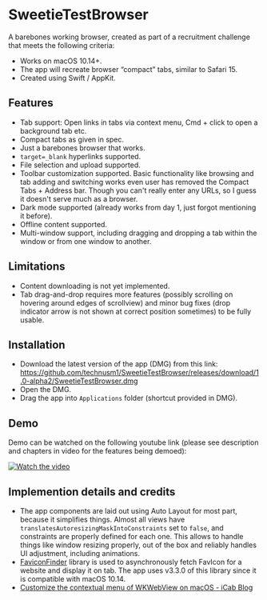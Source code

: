 # SweetieTestBrowser
A barebones working browser, created as part of a recruitment challenge that meets the following criteria:
- Works on macOS 10.14+.
- The app will recreate browser “compact” tabs, similar to Safari 15.
- Created using Swift / AppKit.

## Features
- Tab support: Open links in tabs via context menu, Cmd + click to open a background tab etc.
- Compact tabs as given in spec.
- Just a barebones browser that works.
- `target=_blank` hyperlinks supported.
- File selection and upload supported.
- Toolbar customization supported. Basic functionality like browsing and tab adding and switching works even user has removed the Compact Tabs + Address bar. Though you can't really enter any URLs, so I guess it doesn't serve much as a browser.
- Dark mode supported (already works from day 1, just forgot mentioning it before).
- Offline content supported.
- Multi-window support, including dragging and dropping a tab within the window or from one window to another.

## Limitations
- Content downloading is not yet implemented.
- Tab drag-and-drop requires more features (possibly scrolling on hovering around edges of scrollview) and minor bug fixes (drop indicator arrow is not shown at correct position sometimes) to be fully usable.

## Installation
- Download the latest version of the app (DMG) from this link: https://github.com/technusm1/SweetieTestBrowser/releases/download/1.0-alpha2/SweetieTestBrowser.dmg
- Open the DMG.
- Drag the app into `Applications` folder (shortcut provided in DMG).

## Demo
Demo can be watched on the following youtube link (please see description and chapters in video for the features being demoed):

[![Watch the video](https://img.youtube.com/vi/MwlMwmiVcAs/default.jpg)](https://youtu.be/MwlMwmiVcAs)

## Implemention details and credits
- The app components are laid out using Auto Layout for most part, because it simplifies things. Almost all views have `translatesAutoresizingMaskIntoConstraints` set to `false`, and constraints are properly defined for each one. This allows to handle things like window resizing properly, out of the box and reliably handles UI adjustment, including animations.
- [FaviconFinder](https://github.com/will-lumley/FaviconFinder/) library is used to asynchronously fetch FavIcon for a website and display it on tab. The app uses v3.3.0 of this library since it is compatible with macOS 10.14.
- [Customize the contextual menu of WKWebView on macOS - iCab Blog](https://icab.de/blog/2022/06/12/customize-the-contextual-menu-of-wkwebview-on-macos/)
